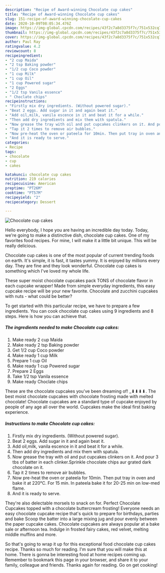 ```yaml
---
description: "Recipe of Award-winning Chocolate cup cakes"
title: "Recipe of Award-winning Chocolate cup cakes"
slug: 151-recipe-of-award-winning-chocolate-cup-cakes
date: 2020-10-09T08:05:34.476Z
image: https://img-global.cpcdn.com/recipes/43f2c7a8d3375f7c/751x532cq70/chocolate-cup-cakes-recipe-main-photo.jpg
thumbnail: https://img-global.cpcdn.com/recipes/43f2c7a8d3375f7c/751x532cq70/chocolate-cup-cakes-recipe-main-photo.jpg
cover: https://img-global.cpcdn.com/recipes/43f2c7a8d3375f7c/751x532cq70/chocolate-cup-cakes-recipe-main-photo.jpg
author: Paul Ray
ratingvalue: 4.2
reviewcount: 8
recipeingredient:
- "2 cup Maida"
- "2 tsp Baking powder"
- "1/2 cup Coco powder"
- "1 cup Milk"
- "1 cup Oil"
- "1 cup Powered sugar"
- "2 Eggs"
- "1/2 tsp Vanila essence"
- " Choclate chips"
recipeinstructions:
- "Firstly mix dry ingredients. (Without powered sugar)."
- "Beat 2 eggs. Add sugar in it and again beat it."
- "Add oil,milk, vanila escence in it and beat it for a while."
- "Then add dry ingredients and mix them with spatula."
- "Now grease the tray with oil and put cupcakes clinkers on it. And pour 3 tbs of batter in each clinker.Sprinkle chocolate chips aur grated dark chocolate on it."
- "Tap it 2 times to remove air bubbles."
- "Now pre-heat the oven or pateela for 10min. Then put tray in oven and bake it at 220°C. For 15 min. In pateela bake it for 20-25 min on low-med flame."
- "And it is ready to serve."
categories:
- Recipe
tags:
- chocolate
- cup
- cakes

katakunci: chocolate cup cakes 
nutrition: 219 calories
recipecuisine: American
preptime: "PT26M"
cooktime: "PT57M"
recipeyield: "2"
recipecategory: Dessert

---
```



![Chocolate cup cakes](https://img-global.cpcdn.com/recipes/43f2c7a8d3375f7c/751x532cq70/chocolate-cup-cakes-recipe-main-photo.jpg)

Hello everybody, I hope you are having an incredible day today. Today, we're going to make a distinctive dish, chocolate cup cakes. One of my favorites food recipes. For mine, I will make it a little bit unique. This will be really delicious.

Chocolate cup cakes is one of the most popular of current trending foods on earth. It's simple, it is fast, it tastes yummy. It is enjoyed by millions every day. They are fine and they look wonderful. Chocolate cup cakes is something which I've loved my whole life.

These super moist chocolate cupcakes pack TONS of chocolate flavor in each cupcake wrapper! Made from simple everyday ingredients, this easy cupcake recipe will be your new favorite. Chocolate and zucchini cupcakes with nuts - what could be better?


To get started with this particular recipe, we have to prepare a few ingredients. You can cook chocolate cup cakes using 9 ingredients and 8 steps. Here is how you can achieve that.

<!--inarticleads1-->

##### The ingredients needed to make Chocolate cup cakes:

1. Make ready 2 cup Maida
1. Make ready 2 tsp Baking powder
1. Get 1/2 cup Coco powder
1. Make ready 1 cup Milk
1. Prepare 1 cup Oil
1. Make ready 1 cup Powered sugar
1. Prepare 2 Eggs
1. Take 1/2 tsp Vanila essence
1. Make ready  Choclate chips


These are the chocolate cupcakes you&#39;ve been dreaming of! _­⬇⬇⬇⬇. The best moist chocolate cupcakes with chocolate frosting made with melted chocolate! Chocolate cupcakes are a standard type of cupcake enjoyed by people of any age all over the world. Cupcakes make the ideal first baking experience. 

<!--inarticleads2-->

##### Instructions to make Chocolate cup cakes:

1. Firstly mix dry ingredients. (Without powered sugar).
1. Beat 2 eggs. Add sugar in it and again beat it.
1. Add oil,milk, vanila escence in it and beat it for a while.
1. Then add dry ingredients and mix them with spatula.
1. Now grease the tray with oil and put cupcakes clinkers on it. And pour 3 tbs of batter in each clinker.Sprinkle chocolate chips aur grated dark chocolate on it.
1. Tap it 2 times to remove air bubbles.
1. Now pre-heat the oven or pateela for 10min. Then put tray in oven and bake it at 220°C. For 15 min. In pateela bake it for 20-25 min on low-med flame.
1. And it is ready to serve.


They&#39;re also delectable morsels to snack on for. Perfect Chocolate Cupcakes topped with a chocolate buttercream frosting! Everyone needs an easy chocolate cupcake recipe that&#39;s quick to prepare for birthdays, parties and bake Scoop the batter into a large mixing jug and pour evenly between the paper cupcake cakes. Chocolate cupcakes are always popular at a bake sale or afternoon tea. Indulge in frosted fairy cakes, red velvet, melting middle muffins and more. 

So that's going to wrap it up for this exceptional food chocolate cup cakes recipe. Thanks so much for reading. I'm sure that you will make this at home. There is gonna be interesting food at home recipes coming up. Remember to bookmark this page in your browser, and share it to your family, colleague and friends. Thanks again for reading. Go on get cooking!
